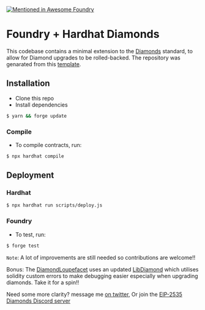 [![Mentioned in Awesome Foundry](https://awesome.re/mentioned-badge-flat.svg)](https://github.com/crisgarner/awesome-foundry)
# Foundry + Hardhat Diamonds

This codebase contains a minimal extension to the [Diamonds](https://github.com/ethereum/EIPs/issues/2535) standard, to allow for Diamond upgrades to be rolled-backed.
The repository was genarated from this [template](https://github.com/Timidan/Foundry-Hardhat-Diamonds).

## Installation

- Clone this repo
- Install dependencies

```bash
$ yarn && forge update
```

### Compile
- To compile contracts, run:
```bash
$ npx hardhat compile
```

## Deployment

### Hardhat
```bash
$ npx hardhat run scripts/deploy.js
```

### Foundry
- To test, run:
```bash
$ forge test
```

`Note`: A lot of improvements are still needed so contributions are welcome!!

Bonus: The [DiamondLoupefacet](contracts/facets/DiamondLoupeFacet.sol) uses an updated [LibDiamond](contracts/libraries//LibDiamond.sol) which utilises solidity custom errors to make debugging easier especially when upgrading diamonds. Take it for a spin!!

Need some more clarity? message me [on twitter](https://twitter.com/Timidan_x), Or join the [EIP-2535 Diamonds Discord server](https://discord.gg/kQewPw2)
